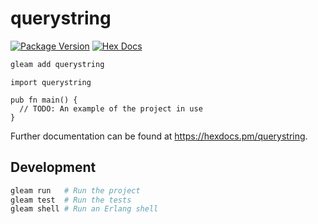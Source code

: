 # querystring

[![Package Version](https://img.shields.io/hexpm/v/querystring)](https://hex.pm/packages/querystring)
[![Hex Docs](https://img.shields.io/badge/hex-docs-ffaff3)](https://hexdocs.pm/querystring/)

```sh
gleam add querystring
```
```gleam
import querystring

pub fn main() {
  // TODO: An example of the project in use
}
```

Further documentation can be found at <https://hexdocs.pm/querystring>.

## Development

```sh
gleam run   # Run the project
gleam test  # Run the tests
gleam shell # Run an Erlang shell
```
